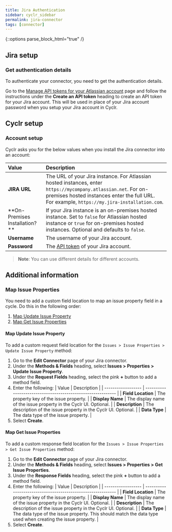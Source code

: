 ```yaml
---
title: Jira Authentication
sidebar: cyclr_sidebar
permalink: jira-connector
tags: [connector]
---
```

{::options parse_block_html="true" /}
<section class="card">
  
## Jira setup

<a link="get-authentication-details">
  
### Get authentication details

To authenticate your connector, you need to get the authentication details. 

Go to the [Manage API tokens for your Atlassian account](https://support.atlassian.com/atlassian-account/docs/manage-api-tokens-for-your-atlassian-account/) page and follow the instructions under the **Create an API token** heading to create an API token for your Jira account. This will be used in place of your Jira account password when you setup your Jira account in Cyclr.

</section>

<section class="card">

## Cyclr setup

### Account setup

Cyclr asks you for the below values when you install the Jira connector into an account:

| Value                          | Description                                                  |
| :----------------------------- | :----------------------------------------------------------- |
| **JIRA URL**                   | The URL of your Jira instance. For Atlassian hosted instances, enter `https://mycompany.atlassian.net`. For on-premises hosted instances enter the full URL. For example, `https://my.jira-installation.com`. |
| **On-Premises Installation? ** | If your Jira instance is an on-premises hosted instance. Set to `false` for Atlassian hosted instance or `true` for on-premises hosted instances. Optional and defaults to `false`. |
| **Username**                   | The username of your Jira account.                           |
| **Password**                   | The [API token](#get-authentication-details) of your Jira account. |

> **Note**: You can use different details for different accounts.

</section>

<section class="card">

## Additional information

### Map Issue Properties

You need to add a custom field location to map an issue property field in a cycle. Do this in the following order:

1. [Map Update Issue Property](#map-update-issue-property)
2. [Map Get Issue Properties](#map-get-issue-properties)

<a link="map-update-issue-property">

#### Map Update Issue Property

To add a custom request field location for the `Issues > Issue Properties > Update Issue Property` method:

1. Go to the **Edit Connector** page of your Jira connector.
2. Under the **Methods & Fields** heading, select **Issues > Properties > Update Issue Property**.
3. Under the **Request Fields** heading, select the pink **+** button to add a method field.
4. Enter the following:
   | Value              | Description                                                  |
   | ------------------ | ------------------------------------------------------------ |
   | **Field Location** | The property key of the issue property.                      |
   | **Display Name**   | The display name of the issue property in the Cyclr UI. Optional. |
   | **Description**    | The description of the issue property in the Cyclr UI. Optional. |
   | **Data Type**      | The data type of the issue property.                         |
5. Select **Create**.

<a link="map-get-issue-properties">

#### Map Get Issue Properties

To add a custom response field location for the `Issues > Issue Properties > Get Issue Properties` method:

1. Go to the **Edit Connector** page of your Jira connector.
2. Under the **Methods & Fields** heading, select **Issues > Properties > Get Issue Properties**.
3. Under the **Response Fields** heading, select the pink **+** button to add a method field.
4. Enter the following:
   | Value              | Description                                                  |
   | ------------------ | ------------------------------------------------------------ |
   | **Field Location** | The property key of the issue property.                      |
   | **Display Name**   | The display name of the issue property in the Cyclr UI. Optional. |
   | **Description**    | The description of the issue property in the Cyclr UI. Optional. |
   | **Data Type**      | The data type of the issue property. This should match the data type used when creating the issue property. |
5. Select **Create**.

</section>
